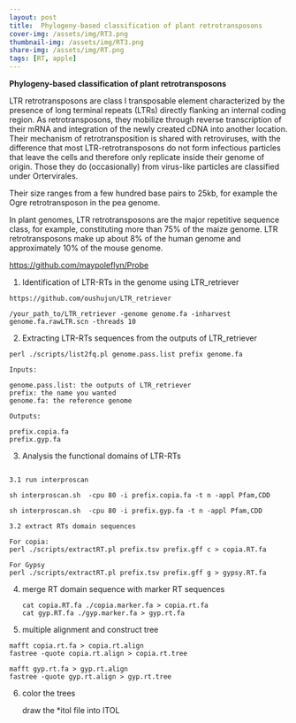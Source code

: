 ```yaml
---
layout: post
title:  Phylogeny-based classification of plant retrotransposons
cover-img: /assets/img/RT3.png
thumbnail-img: /assets/img/RT3.png
share-img: /assets/img/RT.png
tags: [RT, apple]
---
```


**Phylogeny-based classification of plant retrotransposons**

LTR retrotransposons are class I transposable element characterized by the presence of long terminal repeats (LTRs) directly flanking an internal coding region. As retrotransposons, they mobilize through reverse transcription of their mRNA and integration of the newly created cDNA into another location. Their mechanism of retrotransposition is shared with retroviruses, with the difference that most LTR-retrotransposons do not form infectious particles that leave the cells and therefore only replicate inside their genome of origin. Those they do (occasionally) from virus-like particles are classified under Ortervirales.

Their size ranges from a few hundred base pairs to 25kb, for example the Ogre retrotransposon in the pea genome.

In plant genomes, LTR retrotransposons are the major repetitive sequence class, for example, constituting more than 75% of the maize genome. LTR retrotransposons make up about 8% of the human genome and approximately 10% of the mouse genome.


https://github.com/maypoleflyn/Probe



1. Identification of LTR-RTs in the genome using LTR_retriever

```
https://github.com/oushujun/LTR_retriever

/your_path_to/LTR_retriever -genome genome.fa -inharvest genome.fa.rawLTR.scn -threads 10 

```

2.  Extracting LTR-RTs sequences from the outputs of LTR_retriever

   ```
   perl ./scripts/list2fq.pl genome.pass.list prefix genome.fa 
   
   Inputs:
   
   genome.pass.list: the outputs of LTR_retriever
   prefix: the name you wanted 
   genome.fa: the reference genome
   
   Outputs:
   
   prefix.copia.fa
   prefix.gyp.fa
   ```

3.  Analysis the functional domains of LTR-RTs

   

```

3.1 run interproscan 

sh interproscan.sh  -cpu 80 -i prefix.copia.fa -t n -appl Pfam,CDD 

sh interproscan.sh  -cpu 80 -i prefix.gyp.fa -t n -appl Pfam,CDD 

3.2 extract RTs domain sequences

For copia:
perl ./scripts/extractRT.pl prefix.tsv prefix.gff c > copia.RT.fa

For Gypsy
perl ./scripts/extractRT.pl prefix.tsv prefix.gff g > gypsy.RT.fa
```

4. merge RT domain sequence with marker RT sequences 

   ```
   cat copia.RT.fa ./copia.marker.fa > copia.rt.fa
   cat gyp.RT.fa ./gyp.marker.fa > gyp.rt.fa 
   ```

   

5.  multiple alignment and construct tree

   ```
   mafft copia.rt.fa > copia.rt.align
   fastree -quote copia.rt.align > copia.rt.tree
   
   mafft gyp.rt.fa > gyp.rt.align
   fastree -quote gyp.rt.align > gyp.rt.tree
   ```

   

6. color the trees

   draw the *itol file into ITOL 

